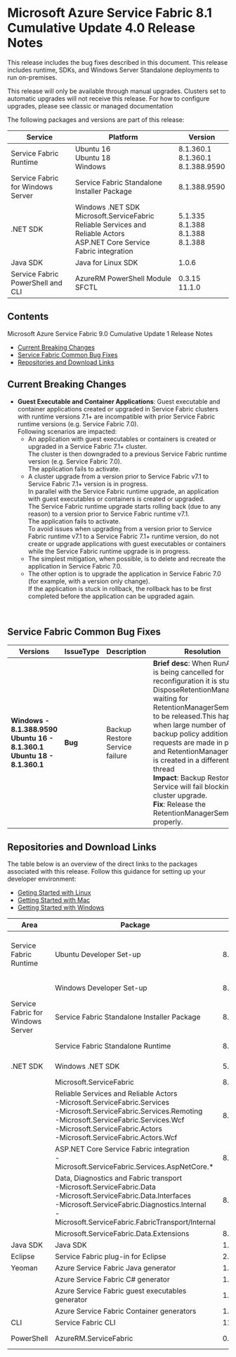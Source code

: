 # Microsoft Azure Service Fabric 8.1 Cumulative Update 4.0 Release Notes

This release includes the bug fixes described in this document. This release includes runtime, SDKs, and Windows Server Standalone deployments to run on-premises.

This release will only be available through manual upgrades. Clusters set to automatic upgrades will not receive this release. For how to configure upgrades, please see classic or managed documentation

The following packages and versions are part of this release:

| Service | Platform | Version |
|---------|----------|---------|
|Service Fabric Runtime| Ubuntu 16 <br> Ubuntu 18 <br> Windows | 8.1.360.1 <br>  8.1.360.1 <br> 8.1.388.9590  |
|Service Fabric for Windows Server|Service Fabric Standalone Installer Package | 8.1.388.9590 |
|.NET SDK |Windows .NET SDK <br> Microsoft.ServiceFabric <br> Reliable Services and Reliable Actors <br> ASP.NET Core Service Fabric integration| 5.1.335  <br> 8.1.388 <br> 8.1.388 <br> 8.1.388 |
|Java SDK  |Java for Linux SDK  | 1.0.6 |
|Service Fabric PowerShell and CLI | AzureRM PowerShell Module  <br> SFCTL |  0.3.15  <br> 11.1.0 |


## Contents 

Microsoft Azure Service Fabric 9.0 Cumulative Update 1 Release Notes

* [Current Breaking Changes](#current-breaking-changes)
* [Service Fabric Common Bug Fixes](#service-fabric-common-bug-fixes)
* [Repositories and Download Links](#repositories-and-download-links)


## Current Breaking Changes

* **Guest Executable and Container Applications**: Guest executable and container applications created or upgraded in Service Fabric clusters with runtime versions 7.1+ are incompatible with prior Service Fabric runtime versions (e.g. Service Fabric 7.0).<br/>
    Following scenarios are impacted:<br/>
    * An application with guest executables or containers is created or upgraded in a Service Fabric 7.1+ cluster.<br/>
    The cluster is then downgraded to a previous Service Fabric runtime version (e.g. Service Fabric 7.0).<br/>
    The application fails to activate.<br/>
    * A cluster upgrade from a version prior to Service Fabric v7.1 to Service Fabric 7.1+ version is in progress.<br/>
    In parallel with the Service Fabric runtime upgrade, an application with guest executables or containers is created or upgraded.<br/>
    The Service Fabric runtime upgrade starts rolling back (due to any reason) to a version prior to Service Fabric runtime v7.1.<br/>
    The application fails to activate.<br/>
    To avoid issues when upgrading from a version prior to Service Fabric runtime v7.1 to a Service Fabric 7.1+ runtime version, do not create or upgrade applications with guest executables or containers while the Service Fabric runtime upgrade is in progress.<br/>
    * The simplest mitigation, when possible, is to delete and recreate the application in Service Fabric 7.0.<br/>
    * The other option is to upgrade the application in Service Fabric 7.0 (for example, with a version only change).<br/>
    If the application is stuck in rollback, the rollback has to be first completed before the application can be upgraded again.

<br>

## Service Fabric Common Bug Fixes

| Versions | IssueType | Description | Resolution | 
|-|-|-|-|
| **Windows - 8.1.388.9590<br>Ubuntu 16 - 8.1.360.1<br>Ubuntu 18 - 8.1.360.1** | **Bug** | Backup Restore Service failure| **Brief desc**: When RunAsync is being cancelled for reconfiguration it is stuck at DisposeRetentionManager waiting for RetentionManagerSemaphore to be released.This happens when large number of backup policy addition requests are made in parallel. and RetentionManager object is created in a different thread<br>**Impact**: Backup Restore Service will fail blocking cluster upgrade.<br>**Fix**: Release the RetentionManagerSemaphore properly. 


## Repositories and Download Links
The table below is an overview of the direct links to the packages associated with this release. 
Follow this guidance for setting up your developer environment: 
* [Geting Started with Linux](https://docs.microsoft.com/azure/service-fabric/service-fabric-get-started-linux)
* [Getting Started with Mac](https://docs.microsoft.com/azure/service-fabric/service-fabric-get-started-mac)
* [Getting Started with Windows](https://docs.microsoft.com/azure/service-fabric/service-fabric-get-started)

| Area | Package | Version | Repository | Direct Download Link |
|-|-|-|-|-|
|Service Fabric Runtime |Ubuntu Developer Set-up | 8.1.360.1 |N/A | Cluster Runtime: https://apt-mo.trafficmanager.net/repos/servicefabric/pool/main/s/servicefabric <br> Service Fabric SDK for local cluster setup: https://apt-mo.trafficmanager.net/repos/servicefabric/pool/main/s/servicefabricsdkcommon/ <br> Container image: https://hub.docker.com/r/microsoft/service-fabric-onebox/ 
|| Windows Developer Set-up| 8.1.388.9590 | N/A | https://download.microsoft.com/download/b/8/a/b8a2fb98-0ec1-41e5-be98-9d8b5abf7856/MicrosoftServiceFabric.8.0.516.9590.exe |
|Service Fabric for Windows Server |Service Fabric Standalone Installer Package | 8.1.388.9590 |N/A | https://download.microsoft.com/download/8/3/6/836E3E99-A300-4714-8278-96BC3E8B5528/8.0.516.9590/Microsoft.Azure.ServiceFabric.WindowsServer.8.0.516.9590.zip |
||Service Fabric Standalone Runtime | 8.1.388.9590 |N/A | https://download.microsoft.com/download/B/0/B/B0BCCAC5-65AA-4BE3-AB13-D5FF5890F4B5/8.0.516.9590/MicrosoftAzureServiceFabric.8.0.516.9590.cab |
|.NET SDK |Windows .NET SDK | 5.1.335 |N/A | https://download.microsoft.com/download/b/8/a/b8a2fb98-0ec1-41e5-be98-9d8b5abf7856/MicrosoftServiceFabricSDK.5.0.516.msi |
||Microsoft.ServiceFabric | 8.1.388 |N/A |https://www.nuget.org |
||Reliable Services and Reliable Actors<br>\-Microsoft.ServiceFabric.Services<br>\-Microsoft.ServiceFabric.Services.Remoting<br>\-Microsoft.ServiceFabric.Services.Wcf <br>\-Microsoft.ServiceFabric.Actors <br>\-Microsoft.ServiceFabric.Actors.Wcf | 8.1.388 |https://github.com/Azure/service-fabric-services-and-actors-dotnet |https://www.nuget.org |
||ASP.NET Core Service Fabric integration<br>\-Microsoft.ServiceFabric.Services.AspNetCore.*| 8.1.388 |https://github.com/Azure/service-fabric-aspnetcore |https://www.nuget.org |
||Data, Diagnostics and Fabric transport<br>\-Microsoft.ServiceFabric.Data <br>\-Microsoft.ServiceFabric.Data.Interfaces <br>\-Microsoft.ServiceFabric.Diagnostics.Internal <br>\-Microsoft.ServiceFabric.FabricTransport/Internal | 8.1.388 |N/A| https://www.nuget.org |
||Microsoft.ServiceFabric.Data.Extensions | 8.1.388 | N/A |https://www.nuget.org |
|Java SDK |Java SDK | 1.0.6 |N/A |https://mvnrepository.com/artifact/com.microsoft.servicefabric/sf-actors/1.0.6 |
|Eclipse |Service Fabric plug-in for Eclipse | 2.0.7 | N/A |N/A |
|Yeoman |Azure Service Fabric Java generator | 1.0.7 |https://github.com/Azure/generator-azuresfjava |N/A |
||Azure Service Fabric C# generator | 1.0.9 |https://github.com/Azure/generator-azuresfcsharp |N/A |
||Azure Service Fabric guest executables generator | 1.0.1 |https://github.com/Azure/generator-azuresfguest |N/A|
||Azure Service Fabric Container generators | 1.0.1 |https://github.com/Azure/generator-azuresfcontainer |N/A |
|CLI |Service Fabric CLI | 11.1.0 |https://github.com/Azure/service-fabric-cli |https://pypi.python.org/pypi/sfctl |
|PowerShell |AzureRM.ServiceFabric | 0.3.15 |https://github.com/Azure/azure-powershell/tree/preview/src/ResourceManager/ServiceFabric |https://www.powershellgallery.com/packages/AzureRM.ServiceFabric/0.3.15  |
